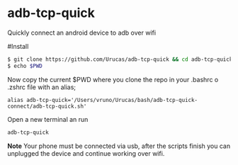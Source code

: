 # adb-tcp-quick
Quickly connect an android device to adb over wifi

#Install
```bash
$ git clone https://github.com/Urucas/adb-tcp-quick && cd adb-tcp-quick
$ echo $PWD
```
Now copy the current $PWD where you clone the repo in your .bashrc o .zshrc file with an alias;
```text
alias adb-tcp-quick='/Users/vruno/Urucas/bash/adb-tcp-quick-connect/adb-tcp-quick.sh'
```
Open a new terminal an run
```bash
adb-tcp-quick
```

**Note**
Your phone must be connected via usb, after the scripts finish you can unplugged the device and continue working over wifi. 
